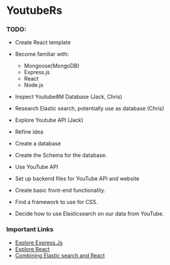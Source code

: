 # YoutubeRs

### TODO:
- Create React template
- Become familiar with:
    - Mongoose(MongoDB)
    - Express.js
    - React
    - Node.js
- Inspect Youtube8M Database (Jack, Chris)
- Research Elastic search, potentially use as database (Chris)
- Explore Youtube API (Jack)

-	Refine idea
-	Create a database
-	Create the Schema for the database.
-	Use YouTube API
-	Set up backend files for YouTube API and website
-	Create basic front-end functionality.
-	Find a framework to use for CSS.
-	Decide how to use Elasticsearch on our data from YouTube.



### Important Links 
- [Explore Express.Js](https://developer.mozilla.org/en-US/docs/Learn/Server-side/Express_Nodejs/development_environment)
- [Explore React](https://react.dev/learn)
- [Combining Elastic search and React](https://www.elastic.co/blog/how-to-build-application-search-with-react-and-elastic-app-search)
